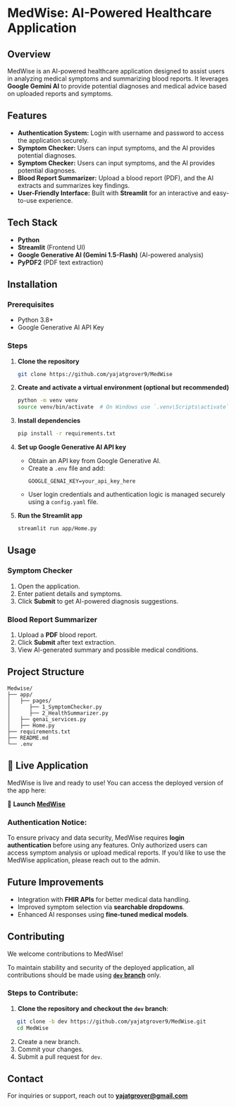 # MedWise: AI-Powered Healthcare Application

## Overview
MedWise is an AI-powered healthcare application designed to assist users in analyzing medical symptoms and summarizing blood reports. It leverages **Google Gemini AI** to provide potential diagnoses and medical advice based on uploaded reports and symptoms.

## Features
- **Authentication System:** Login with username and password to access the application securely.
- **Symptom Checker:** Users can input symptoms, and the AI provides potential diagnoses.
- **Symptom Checker:** Users can input symptoms, and the AI provides potential diagnoses.
- **Blood Report Summarizer:** Upload a blood report (PDF), and the AI extracts and summarizes key findings.
- **User-Friendly Interface:** Built with **Streamlit** for an interactive and easy-to-use experience.

## Tech Stack
- **Python**
- **Streamlit** (Frontend UI)
- **Google Generative AI (Gemini 1.5-Flash)** (AI-powered analysis)
- **PyPDF2** (PDF text extraction)

## Installation
### Prerequisites
- Python 3.8+
- Google Generative AI API Key

### Steps
1. **Clone the repository**
   ```bash
   git clone https://github.com/yajatgrover9/MedWise
   ```

2. **Create and activate a virtual environment (optional but recommended)**
   ```bash
   python -m venv venv
   source venv/bin/activate  # On Windows use `.venv\Scripts\activate`
   ```

3. **Install dependencies**
   ```bash
   pip install -r requirements.txt
   ```

4. **Set up Google Generative AI API key**
   - Obtain an API key from Google Generative AI.
   - Create a `.env` file and add:
     ```env
     GOOGLE_GENAI_KEY=your_api_key_here
     ```
   - User login credentials and authentication logic is managed securely using a ```config.yaml``` file.


5. **Run the Streamlit app**
   ```bash
   streamlit run app/Home.py
   ```

## Usage
### Symptom Checker
1. Open the application.
2. Enter patient details and symptoms.
3. Click **Submit** to get AI-powered diagnosis suggestions.

### Blood Report Summarizer
1. Upload a **PDF** blood report.
2. Click **Submit** after text extraction.
3. View AI-generated summary and possible medical conditions.

## Project Structure
```
Medwise/
├── app/
│   ├── pages/
│      ├── 1_SymptomChecker.py
│      ├── 2_HealthSummarizer.py
│   ├── genai_services.py
│   ├── Home.py
├── requirements.txt
├── README.md
└── .env
```
## 🚀 Live Application

MedWise is live and ready to use! You can access the deployed version of the app here:

🔗 **Launch [MedWise](https://medwise-ai.streamlit.app)**

### Authentication Notice:
To ensure privacy and data security, MedWise requires **login authentication** before using any features. Only authorized users can access symptom analysis or upload medical reports.
If you’d like to use the MedWise application, please reach out to the admin.

## Future Improvements
- Integration with **FHIR APIs** for better medical data handling.
- Improved symptom selection via **searchable dropdowns**.
- Enhanced AI responses using **fine-tuned medical models**.

## Contributing

We welcome contributions to MedWise!

To maintain stability and security of the deployed application, all contributions should be made using [**`dev` branch**](https://github.com/yajatgrover9/MedWise/tree/dev) only.

### Steps to Contribute:

1. **Clone the repository and checkout the `dev` branch**:
```bash
   git clone -b dev https://github.com/yajatgrover9/MedWise.git
   cd MedWise
```
2. Create a new branch.
3. Commit your changes.
4. Submit a pull request for ```dev```.

## Contact
For inquiries or support, reach out to **yajatgrover@gmail.com**
